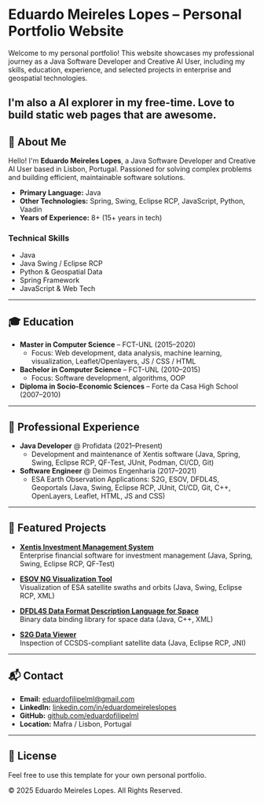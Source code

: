 # Eduardo Meireles Lopes – Personal Portfolio Website

Welcome to my personal portfolio! This website showcases my professional journey as a Java Software Developer and Creative AI User, including my skills, education, experience, and selected projects in enterprise and geospatial technologies.

I'm also a AI explorer in my free-time. Love to build static web pages that are awesome.
---

## 🌟 About Me

Hello! I'm **Eduardo Meireles Lopes**, a Java Software Developer and Creative AI User based in Lisbon, Portugal. Passioned for solving complex problems and building efficient, maintainable software solutions.

- **Primary Language:** Java
- **Other Technologies:** Spring, Swing, Eclipse RCP, JavaScript, Python, Vaadin
- **Years of Experience:** 8+ (15+ years in tech)

### Technical Skills
- Java
- Java Swing / Eclipse RCP
- Python & Geospatial Data
- Spring Framework
- JavaScript & Web Tech

---

## 🎓 Education
- **Master in Computer Science** – FCT-UNL (2015–2020)
  - Focus: Web development, data analysis, machine learning, visualization,
    Leaflet/Openlayers, JS / CSS / HTML
- **Bachelor in Computer Science** – FCT-UNL (2010–2015)
  - Focus: Software development, algorithms, OOP
- **Diploma in Socio-Economic Sciences** – Forte da Casa High School (2007–2010)

---

## 💼 Professional Experience
- **Java Developer** @ Profidata (2021–Present)
  - Development and maintenance of Xentis software (Java, Spring, Swing, Eclipse
    RCP, QF-Test, JUnit, Podman, CI/CD, Git)
- **Software Engineer** @ Deimos Engenharia (2017–2021)
  - ESA Earth Observation Applications: S2G, ESOV, DFDL4S, Geoportals (Java, Swing, Eclipse
    RCP, JUnit, CI/CD, Git, C++, OpenLayers, Leaflet, HTML, JS
    and CSS)

---

## 🚀 Featured Projects

- **[Xentis Investment Management System](https://www.profidata.com/products/xentis/)**  
  Enterprise financial software for investment management (Java, Spring, Swing, Eclipse RCP, QF-Test)

- **[ESOV NG Visualization Tool](https://earth.esa.int/eogateway/tools/esov-software-tools-esov-ng-)**  
  Visualization of ESA satellite swaths and orbits (Java, Swing, Eclipse RCP, XML)

- **[DFDL4S Data Format Description Language for Space](https://eop-cfi.esa.int/index.php/applications/dfdl4s)**  
  Binary data binding library for space data (Java, C++, XML)

- **[S2G Data Viewer](https://earth.esa.int/eogateway/tools/s2g-data-viewer)**  
  Inspection of CCSDS-compliant satellite data (Java, Eclipse RCP, JNI)

---

## 📬 Contact
- **Email:** [eduardofilipelml@gmail.com](mailto:eduardofilipelml@gmail.com)
- **LinkedIn:** [linkedin.com/in/eduardomeireleslopes](https://www.linkedin.com/in/eduardomeireleslopes/)
- **GitHub:** [github.com/eduardofilipelml](https://github.com/eduardofilipelml)
- **Location:** Mafra / Lisbon, Portugal

---

## 📝 License

Feel free to use this template for your own personal portfolio.

© 2025 Eduardo Meireles Lopes. All Rights Reserved.